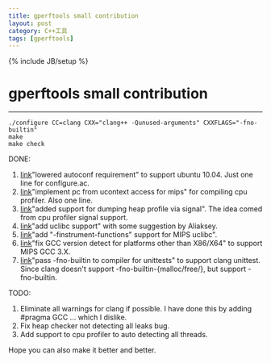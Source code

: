 ```yaml
---
title: gperftools small contribution
layout: post
category: C++工具
tags: [gperftools]
---
```

{% include JB/setup %}
# gperftools small contribution
---

<!--break-->

```shell
./configure CC=clang CXX="clang++ -Qunused-arguments" CXXFLAGS="-fno-builtin"
make
make check
```

DONE:

1. [link](https://code.google.com/p/gperftools/source/detail?r=43809080931127037ce6e748f37a28ce7489387d)"lowered autoconf requirement" to support ubuntu 10.04. Just one line for configure.ac.
2. [link](https://code.google.com/p/gperftools/source/detail?r=28dd85e2825af71138621a4417e6ab004631924d)"implement pc from ucontext access for mips" for compiling cpu profiler. Also one line.
3. [link](https://code.google.com/p/gperftools/source/detail?r=326990b5c30d249c3cf4688a88fc415b05494aca)"added support for dumping heap profile via signal". The idea comed from cpu profiler signal support.
4. [link](https://code.google.com/p/gperftools/source/detail?r=7c4888515ed93347d4793fc066cd6048e519a197)"add uclibc support" with some suggestion by Aliaksey.
5. [link](https://code.google.com/p/gperftools/source/detail?r=a15115271cc475509b17bf7fecbe1ac4966baf2e)"add "-finstrument-functions" support for MIPS uclibc".
6. [link](https://code.google.com/p/gperftools/source/detail?r=60b12171bc73117c0108b847bb310af095cd2778)"fix GCC version detect for platforms other than X86/X64" to support MIPS GCC 3.X.
7. [link](https://code.google.com/p/gperftools/source/detail?r=48a0d131c1aa088c6075e9c4676ee430f81d8600)"pass -fno-builtin to compiler for unittests" to support clang unittest. Since clang doesn't support -fno-builtin-{malloc/free/}, but support -fno-builtin.

TODO:

1. Eliminate all warnings for clang if possible. I have done this by adding #pragma GCC ... which I dislike.
2. Fix heap checker not detecting all leaks bug.
3. Add support to cpu profiler to auto detecting all threads.

Hope you can also make it better and better.